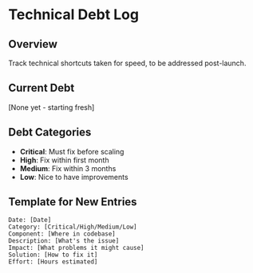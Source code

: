 # Technical Debt Log

## Overview
Track technical shortcuts taken for speed, to be addressed post-launch.

## Current Debt
[None yet - starting fresh]

## Debt Categories
- **Critical**: Must fix before scaling
- **High**: Fix within first month
- **Medium**: Fix within 3 months
- **Low**: Nice to have improvements

## Template for New Entries
```
Date: [Date]
Category: [Critical/High/Medium/Low]
Component: [Where in codebase]
Description: [What's the issue]
Impact: [What problems it might cause]
Solution: [How to fix it]
Effort: [Hours estimated]
```
